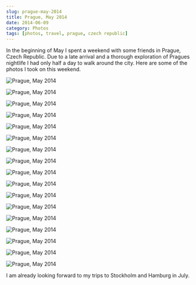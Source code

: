 ```yaml
---
slug: prague-may-2014
title: Prague, May 2014
date: 2014-06-09
category: Photos
tags: [photos, travel, prague, czech republic]
---
```


In the beginning of May I spent a weekend with some friends in Prague, Czech Republic. Due to a late arrival and a thorough exploration of Pragues nightlife I had only half a day to walk around the city. Here are some of the photos I took on this weekend.

![Prague, May 2014](/content/blog/2014-06-09-prague/IMG_6523.jpg)

![Prague, May 2014](/content/blog/2014-06-09-prague/IMG_6436.jpg)

![Prague, May 2014](/content/blog/2014-06-09-prague/IMG_6443.jpg)

![Prague, May 2014](/content/blog/2014-06-09-prague/IMG_6461.jpg)

![Prague, May 2014](/content/blog/2014-06-09-prague/IMG_6459.jpg)

![Prague, May 2014](/content/blog/2014-06-09-prague/IMG_6474.jpg)

![Prague, May 2014](/content/blog/2014-06-09-prague/IMG_6468.jpg)

![Prague, May 2014](/content/blog/2014-06-09-prague/IMG_6487.jpg)

![Prague, May 2014](/content/blog/2014-06-09-prague/IMG_6480.jpg)

![Prague, May 2014](/content/blog/2014-06-09-prague/IMG_6489.jpg)

![Prague, May 2014](/content/blog/2014-06-09-prague/IMG_6520.jpg)

![Prague, May 2014](/content/blog/2014-06-09-prague/IMG_6502.jpg)

![Prague, May 2014](/content/blog/2014-06-09-prague/IMG_6490.jpg)

![Prague, May 2014](/content/blog/2014-06-09-prague/IMG_6584.jpg)

![Prague, May 2014](/content/blog/2014-06-09-prague/IMG_6588.jpg)

![Prague, May 2014](/content/blog/2014-06-09-prague/IMG_6611.jpg)

![Prague, May 2014](/content/blog/2014-06-09-prague/IMG_6607.jpg)

I am already looking forward to my trips to Stockholm and Hamburg in July.

